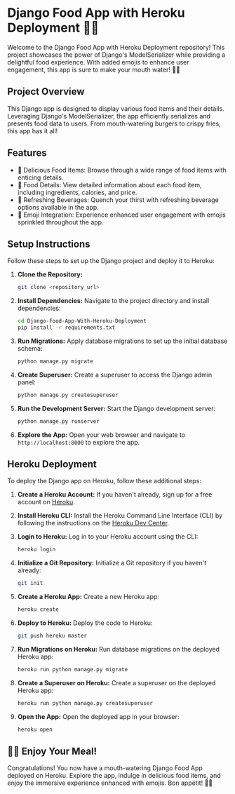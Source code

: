 # Django Food App with Heroku Deployment 🍔🚀

Welcome to the Django Food App with Heroku Deployment repository! This project showcases the power of Django's ModelSerializer while providing a delightful food experience. With added emojis to enhance user engagement, this app is sure to make your mouth water! 🍔🍟

## Project Overview

This Django app is designed to display various food items and their details. Leveraging Django's ModelSerializer, the app efficiently serializes and presents food data to users. From mouth-watering burgers to crispy fries, this app has it all!

## Features

- 🍔 Delicious Food Items: Browse through a wide range of food items with enticing details.
- 🍟 Food Details: View detailed information about each food item, including ingredients, calories, and price.
- 🥤 Refreshing Beverages: Quench your thirst with refreshing beverage options available in the app.
- 🍕 Emoji Integration: Experience enhanced user engagement with emojis sprinkled throughout the app.

## Setup Instructions

Follow these steps to set up the Django project and deploy it to Heroku:

1. **Clone the Repository:**
   ```bash
   git clone <repository_url>
   ```

2. **Install Dependencies:**
   Navigate to the project directory and install dependencies:
   ```bash
   cd Django-Food-App-With-Heroku-Deployment
   pip install -r requirements.txt
   ```

3. **Run Migrations:**
   Apply database migrations to set up the initial database schema:
   ```bash
   python manage.py migrate
   ```

4. **Create Superuser:**
   Create a superuser to access the Django admin panel:
   ```bash
   python manage.py createsuperuser
   ```

5. **Run the Development Server:**
   Start the Django development server:
   ```bash
   python manage.py runserver
   ```

6. **Explore the App:**
   Open your web browser and navigate to `http://localhost:8000` to explore the app.

## Heroku Deployment

To deploy the Django app on Heroku, follow these additional steps:

1. **Create a Heroku Account:**
   If you haven't already, sign up for a free account on [Heroku](https://www.heroku.com/).

2. **Install Heroku CLI:**
   Install the Heroku Command Line Interface (CLI) by following the instructions on the [Heroku Dev Center](https://devcenter.heroku.com/articles/heroku-cli).

3. **Login to Heroku:**
   Log in to your Heroku account using the CLI:
   ```bash
   heroku login
   ```

4. **Initialize a Git Repository:**
   Initialize a Git repository if you haven't already:
   ```bash
   git init
   ```

5. **Create a Heroku App:**
   Create a new Heroku app:
   ```bash
   heroku create
   ```

6. **Deploy to Heroku:**
   Deploy the code to Heroku:
   ```bash
   git push heroku master
   ```

7. **Run Migrations on Heroku:**
   Run database migrations on the deployed Heroku app:
   ```bash
   heroku run python manage.py migrate
   ```

8. **Create a Superuser on Heroku:**
   Create a superuser on the deployed Heroku app:
   ```bash
   heroku run python manage.py createsuperuser
   ```

9. **Open the App:**
   Open the deployed app in your browser:
   ```bash
   heroku open
   ```

## 🍔🍟 Enjoy Your Meal!

Congratulations! You now have a mouth-watering Django Food App deployed on Heroku. Explore the app, indulge in delicious food items, and enjoy the immersive experience enhanced with emojis. Bon appétit! 🥤🍕
